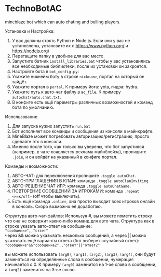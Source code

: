 # TechnoBotAC
mineblaze bot which can auto chating and bulling players.

Установка и Настройка:
1. У вас должны стоять Python и Node.js. Если они у вас не установлены, установите их с https://www.python.org/ и https://nodejs.org/
2. Перетащите папку в удобное для вас место.
3. Запустите батник ``install_libraries.bat`` чтобы у вас установились все необходимые библиотеки, после их установки он закроется.
4. Настройте бота в ``bot_config.py``:
  1. Укажите никнейм боту в строке ``nickname``, портал на который он зайдёт.
  2. Укажите портал в ``portal``. К примеру йота: yota, гидра: hydra.
  3. Укажите путь к авто-чат файлу в ``ac_file``. К примеру ``autochat/auto.chat.txt``.
  4. В конфиге есть ещё параметры различных возможностей и команд бота по умолчанию.

Использование:
1. Для запуска нужно запустить ``run.bat``
2. Бот исполняет все команды и сообщения из консоли в майнкрафте.
3. MineBlaze может потребовать авторизацию/регистрацию, просто сделайте это в консоли.
4. Именно после того, как только вы уверены, что бот запустился (например, в чате появляется реклама майнблейза), пропишите ``.join``, и он войдёт на указанный в конфиге портал.

Команды и возможности:
1. АВТО-ЧАТ: для переключения пропишите ``.toggle autoChat``.
2. АВТО-ПРИГЛАШЕНИЯ В КЛАН: команда ``.toggle autoClanInviting``.
3. АВТО-РЕШЕНИЕ ЧАТ ИГР: команда ``.toggle autoChatGame``.
4. ПОВТОРЕНИЕ СООБЩЕНИЙ ЗА ИГРОКАМИ: команда ``.repeat <ник/off>`` (off чтобы выключить).
5. Есть ещё команда ``.online``, она просто выводит всех игроков онлайн в консоль. Скоро возможно её доработаю.

Структура авто-чат-файлов:
Используя #, вы можете пометить строку что она не содержит каких-либо команд для авто чата.
Структура как в строке указать авто-ответ на сообщение:\
``"сообщение",,"ответ"``\
через && можно указывать несколько сообщений, а через || можно указывать ещё варианты ответа (бот выберет случайный ответ):\
``"сообщение"&&"сообщение2",,"ответ"||"ответ2"``

вы можете использовать ``(arg0)``, ``(arg1)``, ``(arg2)``, ``(arg3)``, ``(arg4)``, они будут заменяться на определённые слова в сообщении, нумерация начинается с 0. К примеру ``(arg0)`` заменится на 1-ое слово в сообщении, а ``(arg2)`` заменится на 3-ье слово.
